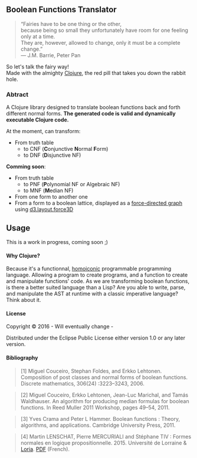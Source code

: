## Boolean Functions Translator

> “Fairies have to be one thing or the other,  
> because being so small they unfortunately have room for one feeling only at a time.   
> They are, however, allowed to change, only it must be a complete change.”   
>  ― J.M. Barrie, Peter Pan  

So let's talk the fairy way!  
Made with the almighty [Clojure](http://clojure.org/), the red pill that takes you down the rabbit hole.  


###  Abtract

A Clojure library designed to translate boolean functions back and forth different normal forms. **The generated code is valid and dynamically executable Clojure code.**

At the moment, can transform:
- From truth table
  - to CNF (**C**onjunctive **N**ormal **F**orm)
  - to DNF (**D**isjunctive NF)


**Comming soon**:
- From truth table
  - to PNF (**P**olynomial NF or Algebraic NF)
  - to MNF (**M**edian NF)
- From one form to another one
- From a form to a boolean lattice, displayed as a [force-directed graph](http://bl.ocks.org/mbostock/1062288) using [d3.layout.force3D](https://github.com/ggeoffrey/d3.layout.force3D)
  

## Usage

This is a work in progress, coming soon ;)

#### Why Clojure? 

Because it's a functionnal, [homoiconic](https://en.wikipedia.org/wiki/Homoiconicity) programmable programming language. Allowing a program to create programs, and a function to create and manipulate functions' code. As we are transforming boolean functions, is there a better suited language than a Lisp? Are you able to write, parse, and manipulate the AST at runtime with a classic imperative language? Think about it.

#### License

Copyright © 2016 - Will eventually change -

Distributed under the Eclipse Public License either version 1.0 or any later version.


#### Bibliography
> [1] Miguel Couceiro, Stephan Foldes, and Erkko Lehtonen. Composition of
post classes and normal forms of boolean functions. Discrete mathematics, 306(24) :3223–3243, 2006.

> [2] Miguel Couceiro, Erkko Lehtonen, Jean-Luc Marichal, and Tamás Waldhauser. An algorithm for producing median formulas for boolean functions. In Reed Muller 2011 Workshop, pages 49–54, 2011.

> [3] Yves Crama and Peter L Hammer. Boolean functions : Theory, algorithms, and applications. Cambridge University Press, 2011.

> [4] Martin LENSCHAT, Pierre MERCURIALI and Stéphane TIV : Formes normales en logique propositionnelle. 2015. Université de Lorraine & [Loria](http://www.loria.fr/loria-news?set_language=en). [PDF](http://mathinfo.univ-lorraine.fr/sites/mathinfo.univ-lorraine.fr/files/users/documents/SCA/projtut/2014-2015/rapports/m1sca_rapportprojettut_lentschat_mercuriali_tiv.pdf) (French).

